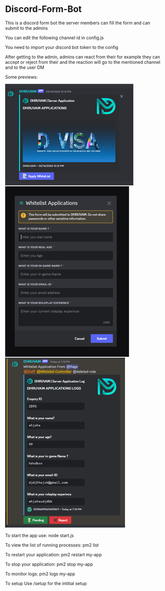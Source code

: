 # Discord-Form-Bot

This is a discord form bot the server members can fill the form and can submit to the admins

You can edit the following channel id in config.js

You need to import your discord bot token to the config

After getting to the admin, admins can react from their for example they can accept or reject from their and the reaction will go to the mentioned channel and to the user DM

Some previews:

<img src = "images/Screenshot_20230406-113644_Discord.png">

<img src = "images/Screenshot_20230406-113719_Discord.png">

<img src = "images/image.png">



To start the app use:
    node start.js

To view the list of running processes:
    pm2 list

To restart your application:
    pm2 restart my-app

To stop your application:
    pm2 stop my-app

To monitor logs:
    pm2 logs my-app

To setup
    Use /setup for the intitial setup

